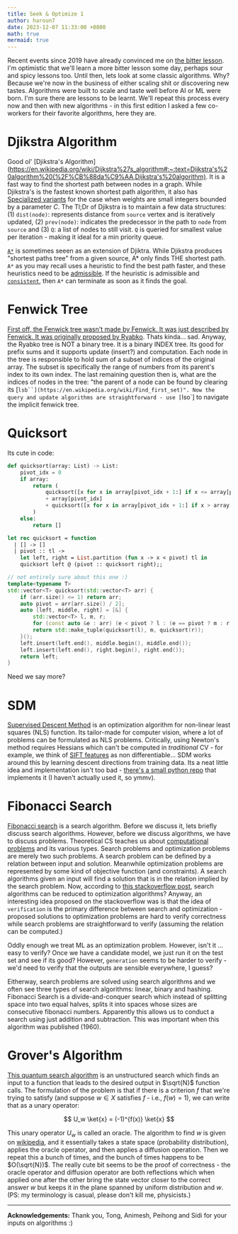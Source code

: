 ```yaml
---
title: Seek & Optimize 1
author: haroun7
date: 2023-12-07 11:33:00 +0800
math: true
mermaid: true
---
```


Recent events since 2019 have already convinced me on [the bitter lesson](http://www.incompleteideas.net/IncIdeas/BitterLesson.html). I'm optimistic that we'll learn a more bitter lesson some day, perhaps sour and spicy lessons too. Until then, lets look at some classic algorithms. Why? Because we're now in the business of either scaling shit or discovering new tastes. Algorithms were built to scale and taste well before AI or ML were born. I'm sure there are lessons to be learnt. We'll repeat this process every now and then with new algorithms - in this first edition I asked a few co-workers for their favorite algorithms, here they are.

# Djikstra Algorithm
Good ol' [Djikstra's Algorithm](https://en.wikipedia.org/wiki/Dijkstra%27s_algorithm#:~:text=Dijkstra's%20algorithm%20(%2F%CB%88da%C9%AA,Dijkstra's%20algorithm). It is a fast way to find the shortest path between nodes in a graph. While Djikstra's is the fastest known shortest path algorithm, it also has [Specialized variants](https://en.wikipedia.org/wiki/Dijkstra%27s_algorithm#Specialized_variants) for the case when weights are small integers bounded by a parameter $C$. The Tl;Dr of Djikstra is to maintain a few data structures: (1) `dist(node)`: represents distance from `source` vertex and is iteratively updated, (2) `prev(node)`: indicates the predecessor in the path to `node` from `source` and (3) `Q`: a list of nodes to still visit. `Q` is queried for smallest value per iteration - making it ideal for a min priority queue.

[`A*`](https://en.wikipedia.org/wiki/A*_search_algorithm) is sometimes seeen as an extension of Djiktra. While Djikstra produces "shortest paths tree" from a given source, A* only finds THE shortest path. `A*` as you may recall uses a heuristic to find the best path faster, and these heuristics need to be [admissible](https://en.wikipedia.org/wiki/Admissible_heuristic). If the heuristic is admissible and [`consistent`](https://en.wikipedia.org/wiki/Consistent_heuristic), then `A*` can terminate as soon as it finds the goal.

# Fenwick Tree
[First off, the Fenwick tree wasn't made by Fenwick. It was just described by Fenwick. It was originally proposed by Ryabko](https://en.wikipedia.org/wiki/Fenwick_tree). Thats kinda... sad. Anyway, the Ryabko tree is NOT a binary tree. It is a binary INDEX tree. Its good for prefix sums and it supports update (insert?) and computation. Each node in the tree is responsible to hold sum of a subset of indices of the original array. The subset is specifically the range of numbers from its parent's index to its own index. The last remaining question then is, what are the indices of nodes in the tree: "the parent of a node can be found by clearing its [`lsb``](https://en.wikipedia.org/wiki/Find_first_set)". Now the query and update algorithms are straightforward - use [`lso`] to navigate the implicit fenwick tree.

# Quicksort
Its cute in code:

```py
def quicksort(array: List) -> List:
    pivot_idx = 0
    if array:
        return (
            quicksort([x for x in array[pivot_idx + 1:] if x <= array[pivot_idx]])
            + array[pivot_idx]
            + quicksort([x for x in array[pivot_idx + 1:] if x > array[pivot_idx]])
        )
    else:
        return []
```

```ocaml
let rec quicksort = function
  | [] -> []
  | pivot :: tl ->
    let left, right = List.partition (fun x -> x < pivot) tl in
    quicksort left @ (pivot :: quicksort right);;
```

```cpp
// not entirely sure about this one :)
template<typename T>
std::vector<T> quicksort(std::vector<T> arr) {
    if (arr.size() <= 1) return arr;
    auto pivot = arr[arr.size() / 2];
    auto [left, middle, right] = [&] {
        std::vector<T> l, m, r;
        for (const auto &e : arr) (e < pivot ? l : (e == pivot ? m : r)).push_back(e);
        return std::make_tuple(quicksort(l), m, quicksort(r));
    }();
    left.insert(left.end(), middle.begin(), middle.end());
    left.insert(left.end(), right.begin(), right.end());
    return left;
}
```

Need we say more?

# SDM
[Supervised Descent Method](https://www.ri.cmu.edu/pub_files/2013/5/main.pdf) is an optimization algorithm for non-linear least squares (NLS) function. Its tailor-made for computer vision, where a lot of problems can be formulated as NLS problems. Critically, using Newton's method requires Hessians which can't be computed in _traditional_ CV - for example, we think of [SIFT features](https://en.wikipedia.org/wiki/Scale-invariant_feature_transform) as non differentiable... SDM works around this by learning descent directions from training data. Its a neat little idea and implementation isn't too bad - [there's a small python repo](https://github.com/Ning-Ding/SDM/tree/master) that implements it (I haven't actually used it, so ymmv).

# Fibonacci Search

[Fibonacci search](https://en.wikipedia.org/wiki/Fibonacci_search_technique) is a search algorithm. Before we discuss it, lets briefly discuss search algorithms. However, before we discuss algorithms, we have to discuss problems. Theoretical CS teaches us about [computational problems](https://en.wikipedia.org/wiki/Computational_problem) and its various types. Search problems and optimization problems are merely two such problems. A search problem can be defined by a relation between input and solution. Meanwhile optimization problems are represented by some kind of objective function (and constraints). A search algorithms given an input will find a solution that is in the relation implied by the search problem. Now, according to [this stackoverflow post](https://cs.stackexchange.com/questions/96567/search-problem-vs-optimization-problem), search algorithms can be reduced to optimization algorithms? Anyway, an interesting idea proposed on the stackoverflow was is that the idea of `verification` is the primary difference between search and optimization - proposed solutions to optimization problems are hard to verify correctness while search problems are straightforward to verify (assuming the relation can be computed.)

Oddly enough we treat ML as an optimization problem. However, isn't it ... easy to verify? Once we have a candidate model, we just run it on the test set and see if its good? However, `generation` seems to be harder to verify - we'd need to verify that the outputs are sensible everywhere, I guess?

Eitherway, search problems are solved using search algorithms and we often see three types of search algorithms: linear, binary and hashing. Fibonacci Search is a divide-and-conquer search which instead of splitting space into two equal halves, splits it into spaces whose sizes are consecutive fibonacci numbers. Apparently this allows us to conduct a search using just addition and subtraction. This was important when this algorithm was published (1960).

# Grover's Algorithm

[This quantum search algorithm](https://en.wikipedia.org/wiki/Grover%27s_algorithm) is an unstructured search which finds an input to a function that leads to the desired output in $\sqrt{N}$ function calls. The formulation of the problem is that if there is a criterion $f$ that we're trying to satisfy (and suppose $w \in X$ satisfies $f$ - i.e., $f(w)=1$), we can write that as a unary operator:

$$
U_w  \ket{x} = (-1)^{f(x)} \ket{x}
$$

This unary operator $U_w$ is called an oracle. The algorithm to find $w$ is given on [wikipedia](https://en.wikipedia.org/wiki/Grover%27s_algorithm#Algorithm), and it essentially takes a state space (probability distribution), applies the oracle operator, and then applies a diffusion operation. Then we repeat this a bunch of times, and the bunch of times happens to be $O(\sqrt{N})$. The really cute bit seems to be the proof of correctness - the oracle operator and diffusion operator are both reflections which when applied one after the other bring the state vector closer to the correct answer $w$ but keeps it in the plane spanned by uniform distribution and $w$. (PS: my terminology is casual, please don't kill me, physicists.)

------

**Acknowledgements:** Thank you, Tong, Animesh, Peihong and Sidi for your inputs on algorithms :)